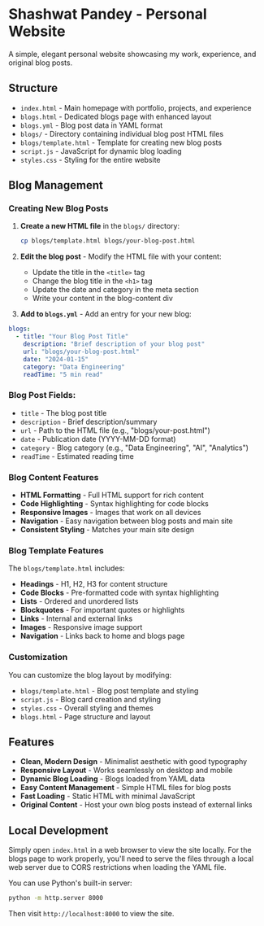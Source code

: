 # Shashwat Pandey - Personal Website

A simple, elegant personal website showcasing my work, experience, and original blog posts.

## Structure

- `index.html` - Main homepage with portfolio, projects, and experience
- `blogs.html` - Dedicated blogs page with enhanced layout
- `blogs.yml` - Blog post data in YAML format
- `blogs/` - Directory containing individual blog post HTML files
- `blogs/template.html` - Template for creating new blog posts
- `script.js` - JavaScript for dynamic blog loading
- `styles.css` - Styling for the entire website

## Blog Management

### Creating New Blog Posts

1. **Create a new HTML file** in the `blogs/` directory:
   ```bash
   cp blogs/template.html blogs/your-blog-post.html
   ```

2. **Edit the blog post** - Modify the HTML file with your content:
   - Update the title in the `<title>` tag
   - Change the blog title in the `<h1>` tag
   - Update the date and category in the meta section
   - Write your content in the blog-content div

3. **Add to `blogs.yml`** - Add an entry for your new blog:

```yaml
blogs:
  - title: "Your Blog Post Title"
    description: "Brief description of your blog post"
    url: "blogs/your-blog-post.html"
    date: "2024-01-15"
    category: "Data Engineering"
    readTime: "5 min read"
```

### Blog Post Fields:
   - `title` - The blog post title
   - `description` - Brief description/summary
   - `url` - Path to the HTML file (e.g., "blogs/your-post.html")
   - `date` - Publication date (YYYY-MM-DD format)
   - `category` - Blog category (e.g., "Data Engineering", "AI", "Analytics")
   - `readTime` - Estimated reading time

### Blog Content Features

- **HTML Formatting** - Full HTML support for rich content
- **Code Highlighting** - Syntax highlighting for code blocks
- **Responsive Images** - Images that work on all devices
- **Navigation** - Easy navigation between blog posts and main site
- **Consistent Styling** - Matches your main site design

### Blog Template Features

The `blogs/template.html` includes:
- **Headings** - H1, H2, H3 for content structure
- **Code Blocks** - Pre-formatted code with syntax highlighting
- **Lists** - Ordered and unordered lists
- **Blockquotes** - For important quotes or highlights
- **Links** - Internal and external links
- **Images** - Responsive image support
- **Navigation** - Links back to home and blogs page

### Customization

You can customize the blog layout by modifying:
- `blogs/template.html` - Blog post template and styling
- `script.js` - Blog card creation and styling
- `styles.css` - Overall styling and themes
- `blogs.html` - Page structure and layout

## Features

- **Clean, Modern Design** - Minimalist aesthetic with good typography
- **Responsive Layout** - Works seamlessly on desktop and mobile
- **Dynamic Blog Loading** - Blogs loaded from YAML data
- **Easy Content Management** - Simple HTML files for blog posts
- **Fast Loading** - Static HTML with minimal JavaScript
- **Original Content** - Host your own blog posts instead of external links

## Local Development

Simply open `index.html` in a web browser to view the site locally. For the blogs page to work properly, you'll need to serve the files through a local web server due to CORS restrictions when loading the YAML file.

You can use Python's built-in server:
```bash
python -m http.server 8000
```

Then visit `http://localhost:8000` to view the site. 